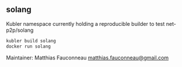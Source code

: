 ## solang

Kubler namespace currently holding a reproducible builder to test net-p2p/solang

```sh
kubler build solang
docker run solang
```

Maintainer: Matthias Fauconneau <matthias.fauconneau@gmail.com>
